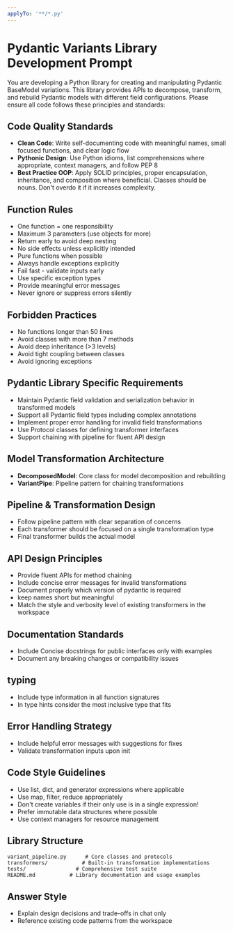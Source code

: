 ```yaml
---
applyTo: '**/*.py'
---
```

# Pydantic Variants Library Development Prompt

You are developing a Python library for creating and manipulating Pydantic BaseModel variations.
This library provides APIs to decompose, transform, and rebuild Pydantic models with different field configurations. Please ensure all code follows these principles and standards:

## Code Quality Standards
- **Clean Code**: Write self-documenting code with meaningful names, small focused functions, and clear logic flow
- **Pythonic Design**: Use Python idioms, list comprehensions where appropriate, context managers, and follow PEP 8
- **Best Practice OOP**: Apply SOLID principles, proper encapsulation, inheritance, and composition where beneficial. Classes should be nouns. Don't overdo it if it increases complexity.

## Function Rules
- One function = one responsibility
- Maximum 3 parameters (use objects for more)
- Return early to avoid deep nesting
- No side effects unless explicitly intended
- Pure functions when possible
- Always handle exceptions explicitly
- Fail fast - validate inputs early
- Use specific exception types
- Provide meaningful error messages
- Never ignore or suppress errors silently

## Forbidden Practices
- No functions longer than 50 lines
- Avoid classes with more than 7 methods
- Avoid deep inheritance (>3 levels)
- Avoid tight coupling between classes
- Avoid ignoring exceptions

## Pydantic Library Specific Requirements
- Maintain Pydantic field validation and serialization behavior in transformed models
- Support all Pydantic field types including complex annotations
- Implement proper error handling for invalid field transformations
- Use Protocol classes for defining transformer interfaces
- Support chaining with pipeline for fluent API design

## Model Transformation Architecture
- **DecomposedModel**: Core class for model decomposition and rebuilding
- **VariantPipe**: Pipeline pattern for chaining transformations

## Pipeline & Transformation Design
- Follow pipeline pattern with clear separation of concerns
- Each transformer should be focused on a single transformation type
- Final transformer builds the actual model

## API Design Principles
- Provide fluent APIs for method chaining
- Include concise error messages for invalid transformations
- Document properly which version of pydantic is required
- keep names short but meaningful
- Match the style and verbosity level of existing transformers in the workspace

## Documentation Standards
- Include Concise docstrings for public interfaces only with examples
- Document any breaking changes or compatibility issues

## typing ##
- Include type information in all function signatures
- In type hints consider the most inclusive type that fits

## Error Handling Strategy
- Include helpful error messages with suggestions for fixes
- Validate transformation inputs upon init

## Code Style Guidelines
- Use list, dict, and generator expressions where applicable
- Use map, filter, reduce appropriately
- Don't create variables if their only use is in a single expression!
- Prefer immutable data structures where possible
- Use context managers for resource management

## Library Structure
```
variant_pipeline.py      # Core classes and protocols
transformers/           # Built-in transformation implementations
tests/                # Comprehensive test suite
README.md           # Library documentation and usage examples
```

## Answer Style
- Explain design decisions and trade-offs in chat only
- Reference existing code patterns from the workspace
